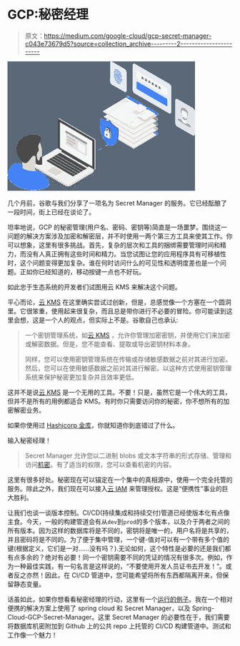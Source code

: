 # GCP:秘密经理

> 原文：<https://medium.com/google-cloud/gcp-secret-manager-c043e73679d5?source=collection_archive---------2----------------------->

![](img/9e567080a476ef72821312583274ee0c.png)

几个月前，谷歌与我们分享了一项名为 Secret Manager 的服务。它已经酝酿了一段时间，街上已经在谈论了。

坦率地说，GCP 的秘密管理(用户名、密码、密钥等)简直是一场噩梦。围绕这一问题的解决方案涉及加密和解密层，并不时使用一两个第三方工具来使其工作。你可以想象，这里有很多挑战。首先，复杂的层次和工具的捆绑需要管理时间和精力，而没有人真正拥有这些时间和精力。当您试图让您的应用程序具有可移植性时，这个问题变得更加复杂。谁在何时访问什么的可见性和透明度差也是一个问题。正如你已经知道的，移动按键一点也不好玩。

如此忠于生态系统的开发者们试图用云 KMS 来解决这个问题。

平心而论，[云 KMS](https://cloud.google.com/kms) 在这里确实尝试过创新，但是，总感觉像一个方塞在一个圆洞里。它很笨重，使用起来很复杂，而且总是带你进行不必要的冒险。你可能读到这里会想，这是一个人的观点，但实际上不是。谷歌自己也承认:

> 一个密钥管理系统，如[云 KMS](https://cloud.google.com/kms) ，允许你管理加密密钥，并使用它们来加密或解密数据。但是，您不能查看、提取或导出密钥材料本身。
> 
> 同样，您可以使用密钥管理系统在传输或存储敏感数据之前对其进行加密。然后，您可以在使用敏感数据之前对其进行解密。以这种方式使用密钥管理系统来保护秘密更加复杂并且效率更低。

这并不是说[云 KMS](https://cloud.google.com/kms) 是一个无用的工具。不要！只是，虽然它是一个伟大的工具，但并不是所有的用例都适合 KMS。有时你只需要访问你的秘密，你不想所有的加密解密业务。

如果你使用过 [Hashicorp 金库](https://www.vaultproject.io/)，你就知道你到底错过了什么。

输入秘密经理！

> Secret Manager 允许您以二进制 blobs 或文本字符串的形式存储、管理和访问[机密](https://cloud.google.com/secret-manager/docs/overview#secret)。有了适当的权限，您可以查看机密的内容。

这里有很多好处。秘密现在可以锚定在一个集中的真相源中，使用一个完全托管的服务。除此之外，我们现在可以接入[云 IAM](https://cloud.google.com/iam) 来管理授权。这是“便携性”事业的巨大胜利。

让我们也谈一谈版本控制。CI/CD(持续集成和持续交付)管道已经使版本化有点像主食。今天，一般的构建管道会有从`dev`到`prod`的多个版本，以及介于两者之间的所有版本。因为这样的数据库将是不同的，密钥将是唯一的，用户名将是共享的，并且密码将是不同的。为了便于集中管理，一个键-值对可以有一个带有多个值的键(根据定义，它们是一对……没有吗？).无论如何，这个特性是必要的还是我们都有点多余的？绝对有必要！同一个密钥需要不同的凭证的情况有很多次。例如，作为一种最佳实践，有一句名言是这样说的，“不要使用开发人员证书去开发！”。或者反之亦然！因此，在 CI/CD 管道中，您可能希望将所有东西都隔离开来，但保留静态变量。

话虽如此，如果你想看看秘密经理的行动，这里有一个[运行的例子](/google-cloud/gcp-deploying-to-app-engine-from-github-using-cloud-build-df2582f968c7)。我在一个相对便携的解决方案上使用了 spring cloud 和 Secret Manager，以及 Spring-Cloud-GCP-Secret-Manager。这里 Secret Manager 的必要性在于，我们需要将数据库机密附加到 Github 上的公共 repo 上托管的 CI/CD 构建管道中。测试和工作像一个魅力！